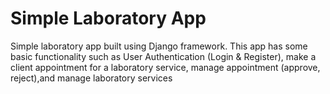 # Simple Laboratory App

Simple laboratory app built using Django framework. This app has some basic functionality such as User Authentication (Login & Register), make a client appointment for a laboratory service, manage appointment (approve, reject),and manage laboratory services 

